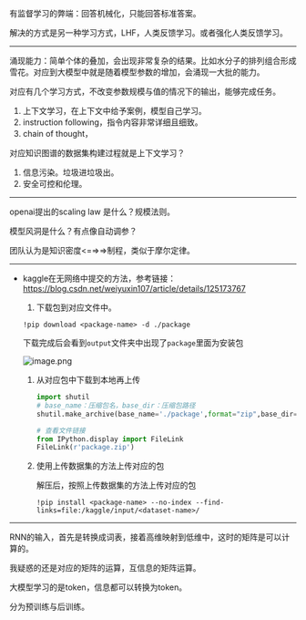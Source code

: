 有监督学习的弊端：回答机械化，只能回答标准答案。

解决的方式是另一种学习方式，LHF，人类反馈学习。或者强化人类反馈学习。

---

涌现能力：简单个体的叠加，会出现非常复杂的结果。比如水分子的排列组合形成雪花。对应到大模型中就是随着模型参数的增加，会涌现一大批的能力。

对应有几个学习方式，不改变参数规模与值的情况下的输出，能够完成任务。

1. 上下文学习，在上下文中给予案例，模型自己学习。
2. instruction following，指令内容非常详细且细致。
3. chain of thought，

对应知识图谱的数据集构建过程就是上下文学习？

1. 信息污染。垃圾进垃圾出。
2. 安全可控和伦理。

---

openai提出的scaling law 是什么？规模法则。

模型风洞是什么？有点像自动调参？

团队认为是知识密度<=⇒⇒制程，类似于摩尔定律。 

---

- kaggle在无网络中提交的方法，参考链接：https://blog.csdn.net/weiyuxin107/article/details/125173767

  1. 下载包到对应文件中。

  `!pip download <package-name> -d ./package` 

  下载完成后会看到`output`文件夹中出现了`package`里面为安装包

  ![image.png](C:\Users\Name\Nutstore\1\Typora\Pic\image.png)

  1. 从对应包中下载到本地再上传

     ```python
     import shutil
     # base_name：压缩包名，base_dir：压缩包路径
     shutil.make_archive(base_name='./package',format="zip",base_dir='./package')
     
     # 查看文件链接
     from IPython.display import FileLink
     FileLink(r'package.zip')
     ```

  2. 使用上传数据集的方法上传对应的包

     解压后，按照上传数据集的方法上传对应的包

     `!pip install <package-name> --no-index --find-links=file:/kaggle/input/<dataset-name>/` 

---

RNN的输入，首先是转换成词表，接着高维映射到低维中，这时的矩阵是可以计算的。

我疑惑的还是对应的矩阵的运算，互信息的矩阵运算。

大模型学习的是token，信息都可以转换为token。

分为预训练与后训练。